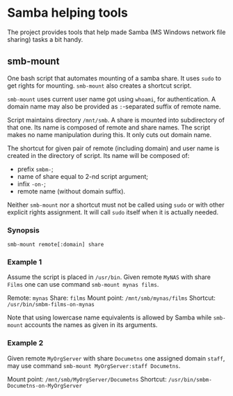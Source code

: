 # Samba helping tools

The project provides tools that help made Samba (MS Windows network file
sharing) tasks a bit handy.

## smb-mount
One bash script that automates mounting of a samba share. It uses `sudo` to 
get rights for mounting. `smb-mount` also creates a shortcut script.


`smb-mount` uses current user name got using `whoami`, for authentication.
A domain name may also be provided as `:`-separated suffix of remote name.


Script maintains directory `/mnt/smb`. A share is mounted into subdirectory
of that one. Its name is composed of remote and share names. The script makes
no name manipulation during this. It only cuts out domain name.


The shortcut for given pair of remote (including domain) and user name is
created in the directory of script. Its name will be composed of:
* prefix `smbm-`;
* name of share equal to 2-nd script argument;
* infix `-on-`;
* remote name (without domain suffix).


Neither `smb-mount` nor a shortcut must not be called using `sudo` or with
other explicit rights assignment. It will call `sudo` itself when it is
actually needed.

### Synopsis
`smb-mount remote[:domain] share`


### Example 1
Assume the script is placed in `/usr/bin`. Given remote `MyNAS` with share
`Films` one can use command `smb-mount mynas films`.

Remote: `mynas`
Share: `films`
Mount point: `/mnt/smb/mynas/films`
Shortcut: `/usr/bin/smbm-films-on-mynas`

Note that using lowercase name equivalents is allowed by Samba while
`smb-mount` accounts the names as given in its arguments.

### Example 2
Given remote `MyOrgServer` with share `Documetns` one assigned domain `staff`,
may use command `smb-mount MyOrgServer:staff Documetns`.

Mount point: `/mnt/smb/MyOrgServer/Documetns`
Shortcut: `/usr/bin/smbm-Documetns-on-MyOrgServer`

